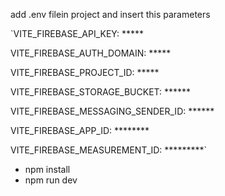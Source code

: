 
add .env filein project and insert this parameters

`VITE_FIREBASE_API_KEY: *****

VITE_FIREBASE_AUTH_DOMAIN: *****

VITE_FIREBASE_PROJECT_ID: *****

VITE_FIREBASE_STORAGE_BUCKET: ******

VITE_FIREBASE_MESSAGING_SENDER_ID: ******

VITE_FIREBASE_APP_ID: ********

VITE_FIREBASE_MEASUREMENT_ID: *********`



* npm install
* npm run dev

